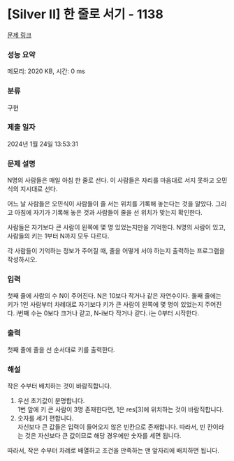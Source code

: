 # [Silver II] 한 줄로 서기 - 1138 

[문제 링크](https://www.acmicpc.net/problem/1138) 

### 성능 요약

메모리: 2020 KB, 시간: 0 ms

### 분류

구현

### 제출 일자

2024년 1월 24일 13:53:31

### 문제 설명

<p>N명의 사람들은 매일 아침 한 줄로 선다. 이 사람들은 자리를 마음대로 서지 못하고 오민식의 지시대로 선다.</p>

<p>어느 날 사람들은 오민식이 사람들이 줄 서는 위치를 기록해 놓는다는 것을 알았다. 그리고 아침에 자기가 기록해 놓은 것과 사람들이 줄을 선 위치가 맞는지 확인한다.</p>

<p>사람들은 자기보다 큰 사람이 왼쪽에 몇 명 있었는지만을 기억한다. N명의 사람이 있고, 사람들의 키는 1부터 N까지 모두 다르다.</p>

<p>각 사람들이 기억하는 정보가 주어질 때, 줄을 어떻게 서야 하는지 출력하는 프로그램을 작성하시오.</p>

### 입력 

 <p>첫째 줄에 사람의 수 N이 주어진다. N은 10보다 작거나 같은 자연수이다. 둘째 줄에는 키가 1인 사람부터 차례대로 자기보다 키가 큰 사람이 왼쪽에 몇 명이 있었는지 주어진다. i번째 수는 0보다 크거나 같고, N-i보다 작거나 같다. i는 0부터 시작한다.</p>

### 출력 

 <p>첫째 줄에 줄을 선 순서대로 키를 출력한다.</p>

### 해설
<p>
 작은 수부터 배치하는 것이 바람직합니다.

 1. 우선 초기값이 분명합니다.  
    1번 앞에 키 큰 사람이 3명 존재한다면, 1은 res[3]에 위치하는 것이 바람직합니다.
 2. 숫자를 세기 편합니다.  
    자신보다 큰 값들은 입력이 들어오지 않은 빈칸으로 존재합니다. 따라서, 빈 칸이라는 것은 자신보다 큰 값이므로 해당 경우에만 숫자를 세면 됩니다.

따라서, 작은 수부터 차례로 배열하고 조건을 만족하는 맨 앞자리에 배치하면 됩니다.

</p>

